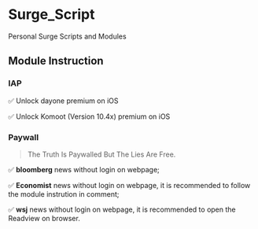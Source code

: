 # Surge_Script
Personal Surge Scripts and Modules

## Module Instruction

### IAP
✅ Unlock dayone premium on iOS

✅ Unlock Komoot (Version 10.4x) premium on iOS

### Paywall

> The Truth Is Paywalled But The Lies Are Free.

✅  **bloomberg** news without login on webpage;

✅  **Economist** news without login on webpage, it is recommended to follow the module instrution in comment;

✅  **wsj** news without login on webpage, it is recommended to open the Readview on browser.
